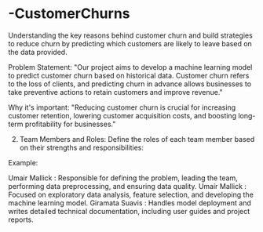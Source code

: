 # -CustomerChurns
Understanding the key reasons behind customer churn and build strategies to reduce churn by predicting which customers are likely to leave based on the data provided. 

Problem Statement: "Our project aims to develop a machine learning model to predict customer churn based on historical data. Customer churn refers to the loss of clients, and predicting churn in advance allows businesses to take preventive actions to retain customers and improve revenue."

Why it's important: "Reducing customer churn is crucial for increasing customer retention, lowering customer acquisition costs, and boosting long-term profitability for businesses."

2. Team Members and Roles:
Define the roles of each team member based on their strengths and responsibilities:

Example:

Umair Mallick : Responsible for defining the problem, leading the team, performing data preprocessing, and ensuring data quality.
Umair Mallick : Focused on exploratory data analysis, feature selection, and developing the machine learning model.
 Giramata Suavis : Handles model deployment and writes detailed technical documentation, including user guides and project reports.
